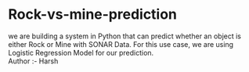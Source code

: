 # Rock-vs-mine-prediction
we are building a system in Python that can predict whether an object is either Rock or Mine with SONAR Data. For this use case, we are using Logistic Regression Model for our prediction. 
<br>
Author :- Harsh